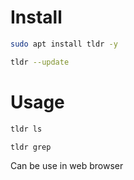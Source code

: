 # Install
```bash
sudo apt install tldr -y
```


```bash
tldr --update
```
# Usage
```bash
tldr ls
```
```bash
tldr grep
```
Can be use in web browser 